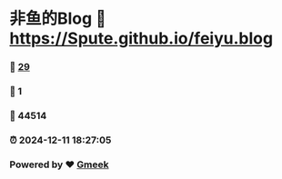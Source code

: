 # 非鱼的Blog :link: https://Spute.github.io/feiyu.blog 
### :page_facing_up: [29](https://Spute.github.io/feiyu.blog/tag.html) 
### :speech_balloon: 1 
### :hibiscus: 44514 
### :alarm_clock: 2024-12-11 18:27:05 
### Powered by :heart: [Gmeek](https://github.com/Meekdai/Gmeek)
